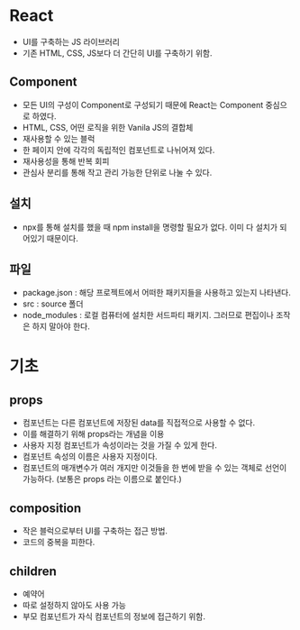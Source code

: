# React
- UI를 구축하는 JS 라이브러리
- 기존 HTML, CSS, JS보다 더 간단히 UI를 구축하기 위함.

## Component
- 모든 UI의 구성이 Component로 구성되기 때문에 React는 Component 중심으로 하였다.
- HTML, CSS, 어떤 로직을 위한 Vanila JS의 결합체
- 재사용할 수 있는 블럭
- 한 페이지 안에 각각의 독립적인 컴포넌트로 나뉘어져 있다.
- 재사용성을 통해 반복 회피
- 관심사 분리를 통해 작고 관리 가능한 단위로 나눌 수 있다.

## 설치
- npx를 통해 설치를 했을 때 npm install을 명령할 필요가 없다. 이미 다 설치가 되어있기 때문이다.

## 파일
- package.json : 해당 프로젝트에서 어떠한 패키지들을 사용하고 있는지 나타낸다.
- src : source 폴더
- node_modules : 로컬 컴퓨터에 설치한 서드파티 패키지. 그러므로 편집이나 조작은 하지 말아야 한다.


# 기초
##  props
- 컴포넌트는 다른 컴포넌트에 저장된 data를 직접적으로 사용할 수 없다.
- 이를 해결하기 위해 props라는 개념을 이용
- 사용자 지정 컴포넌트가 속성이라는 것을 가질 수 있게 한다.
- 컴포넌트 속성의 이름은 사용자 지정이다.
- 컴포넌트의 매개변수가 여러 개지만 이것들을 한 번에 받을 수 있는 객체로 선언이 가능하다. (보통은 props 라는 이름으로 붙인다.)
## composition
- 작은 블럭으로부터 UI를 구축하는 접근 방법.
- 코드의 중복을 피한다.

## children
- 예약어
- 따로 설정하지 않아도 사용 가능
- 부모 컴포넌트가 자식 컴포넌트의 정보에 접근하기 위함.